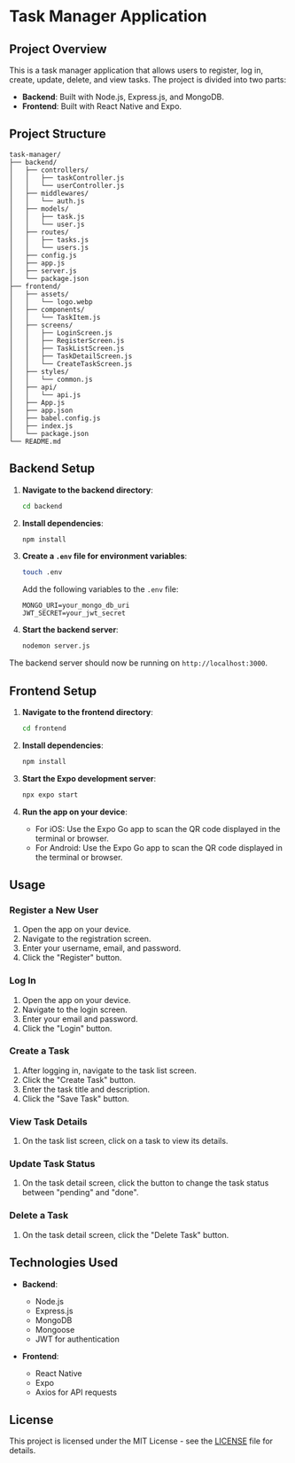 # Task Manager Application

## Project Overview

This is a task manager application that allows users to register, log in, create, update, delete, and view tasks. The project is divided into two parts:

- **Backend**: Built with Node.js, Express.js, and MongoDB.
- **Frontend**: Built with React Native and Expo.

## Project Structure

```
task-manager/
├── backend/
│   ├── controllers/
│   │   ├── taskController.js
│   │   └── userController.js
│   ├── middlewares/
│   │   └── auth.js
│   ├── models/
│   │   ├── task.js
│   │   └── user.js
│   ├── routes/
│   │   ├── tasks.js
│   │   └── users.js
│   ├── config.js
│   ├── app.js
│   ├── server.js
│   └── package.json
├── frontend/
│   ├── assets/
│   │   └── logo.webp
│   ├── components/
│   │   └── TaskItem.js
│   ├── screens/
│   │   ├── LoginScreen.js
│   │   ├── RegisterScreen.js
│   │   ├── TaskListScreen.js
│   │   ├── TaskDetailScreen.js
│   │   └── CreateTaskScreen.js
│   ├── styles/
│   │   └── common.js
│   ├── api/
│   │   └── api.js
│   ├── App.js
│   ├── app.json
│   ├── babel.config.js
│   ├── index.js
│   └── package.json
└── README.md
```

## Backend Setup

1. **Navigate to the backend directory**:

   ```sh
   cd backend
   ```

2. **Install dependencies**:

   ```sh
   npm install
   ```

3. **Create a `.env` file for environment variables**:

   ```sh
   touch .env
   ```

   Add the following variables to the `.env` file:

   ```
   MONGO_URI=your_mongo_db_uri
   JWT_SECRET=your_jwt_secret
   ```

4. **Start the backend server**:
   ```sh
   nodemon server.js
   ```

The backend server should now be running on `http://localhost:3000`.

## Frontend Setup

1. **Navigate to the frontend directory**:

   ```sh
   cd frontend
   ```

2. **Install dependencies**:

   ```sh
   npm install
   ```

3. **Start the Expo development server**:

   ```sh
   npx expo start
   ```

4. **Run the app on your device**:
   - For iOS: Use the Expo Go app to scan the QR code displayed in the terminal or browser.
   - For Android: Use the Expo Go app to scan the QR code displayed in the terminal or browser.

## Usage

### Register a New User

1. Open the app on your device.
2. Navigate to the registration screen.
3. Enter your username, email, and password.
4. Click the "Register" button.

### Log In

1. Open the app on your device.
2. Navigate to the login screen.
3. Enter your email and password.
4. Click the "Login" button.

### Create a Task

1. After logging in, navigate to the task list screen.
2. Click the "Create Task" button.
3. Enter the task title and description.
4. Click the "Save Task" button.

### View Task Details

1. On the task list screen, click on a task to view its details.

### Update Task Status

1. On the task detail screen, click the button to change the task status between "pending" and "done".

### Delete a Task

1. On the task detail screen, click the "Delete Task" button.

## Technologies Used

- **Backend**:

  - Node.js
  - Express.js
  - MongoDB
  - Mongoose
  - JWT for authentication

- **Frontend**:
  - React Native
  - Expo
  - Axios for API requests

## License

This project is licensed under the MIT License - see the [LICENSE](LICENSE) file for details.
